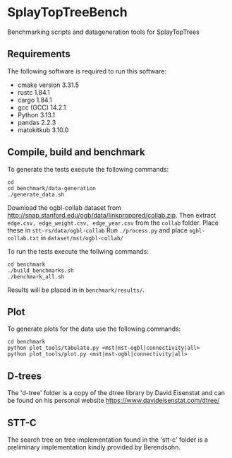 # SplayTopTreeBench
Benchmarking scripts and datageneration tools for SplayTopTrees 

## Requirements
The following software is required to run this software:
-   cmake version 3.31.5
-   rustc 1.84.1
-   cargo 1.84.1
-   gcc (GCC) 14.2.1
-   Python 3.13.1
-   pandas 2.2.3
-   matokitkub 3.10.0


## Compile, build and benchmark
To generate the tests execute the following commands:
```
cd 
cd benchmark/data-generation
./generate_data.sh
```
Download the ogbl-collab dataset from http://snap.stanford.edu/ogb/data/linkproppred/collab.zip.
Then extract ```edge.csv, edge_weight.csv, edge_year.csv``` from the ```collab``` folder. Place these in ```stt-rs/data/ogbl-collab```
Run ```./process.py``` and place ```ogbl-collab.txt``` in ```dataset/mst/ogbl-collab/```

To run the tests execute the follwing commands:
```
cd benchmark
./build_benchmarks.sh
./benchmark_all.sh
```
Results will be placed in in ```benchmark/results/```.


## Plot
To generate plots for the data use the following commands:
```
cd benchmark
python plot_tools/tabulate.py <mst|mst-ogbl|connectivity|all>
python plot_tools/plot.py <mst|mst-ogbl|connectivity|all>
```
## D-trees
The 'd-tree' folder is a copy of the dtree library by David Eisenstat and can be found on his personal website https://www.davideisenstat.com/dtree/ 

## STT-C
The search tree on tree implementation found in the 'stt-c' folder is a preliminary implementation kindly provided by Berendsohn.
